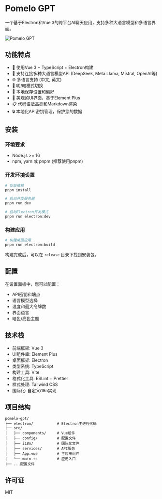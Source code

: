 # Pomelo GPT

一个基于Electron和Vue 3的跨平台AI聊天应用，支持多种大语言模型和多语言界面。

![Pomelo GPT](https://github.com/raoanqi/pomelo-gpt/raw/main/screenshots/app-preview.png)

## 功能特点

- 🚀 使用Vue 3 + TypeScript + Electron构建
- 🔄 支持连接多种大语言模型API (DeepSeek, Meta Llama, Mistral, OpenAI等)
- 🌐 多语言支持 (中文, 英文)
- 🌙 明/暗模式切换
- 💾 本地保存设置和偏好
- 🎨 美观的UI界面，基于Element Plus
- 📋 代码语法高亮和Markdown渲染
- 🔒 本地化API密钥管理，保护您的数据

## 安装

### 环境要求

- Node.js >= 16
- npm, yarn 或 pnpm (推荐使用pnpm)

### 开发环境设置

```bash
# 安装依赖
pnpm install

# 启动开发服务器
pnpm run dev

# 启动Electron开发模式
pnpm run electron:dev
```

### 构建应用

```bash
# 构建桌面应用
pnpm run electron:build
```

构建完成后，可以在 `release` 目录下找到安装包。

## 配置

在设置面板中，您可以配置：

- API密钥和端点
- 语言模型选择
- 温度和最大令牌数
- 界面语言
- 暗色/亮色主题

## 技术栈

- 前端框架: Vue 3
- UI组件库: Element Plus
- 桌面框架: Electron
- 类型系统: TypeScript
- 构建工具: Vite
- 格式化工具: ESLint + Prettier
- 样式处理: Tailwind CSS
- 国际化: 自定义i18n实现

## 项目结构

```
pomelo-gpt/
├── electron/           # Electron主进程代码
├── src/
│   ├── components/     # Vue组件
│   ├── config/         # 配置文件
│   ├── i18n/           # 国际化文件
│   ├── services/       # API服务
│   ├── App.vue         # 主应用组件
│   └── main.ts         # 应用入口
├── ...配置文件
```

## 许可证

MIT 